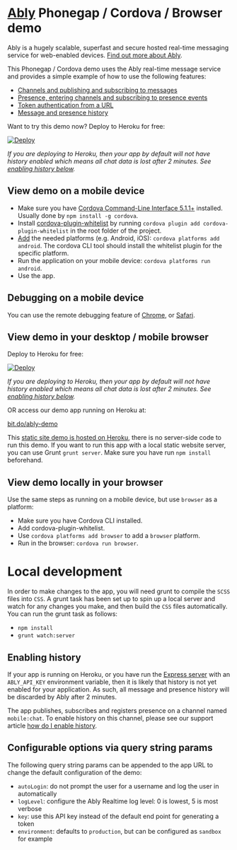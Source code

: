 # [Ably](https://www.ably.io) Phonegap / Cordova / Browser demo

Ably is a hugely scalable, superfast and secure hosted real-time messaging service for web-enabled devices. [Find out more about Ably](https://www.ably.io).

This Phonegap / Cordova demo uses the Ably real-time message service and provides a simple example of how to use the following features:

* [Channels and publishing and subscribing to messages](https://www.ably.io/documentation/realtime/channels-messages)
* [Presence, entering channels and subscribing to presence events](https://www.ably.io/documentation/realtime/presence)
* [Token authentication from a URL](https://www.ably.io/documentation/general/authentication)
* [Message and presence history](https://www.ably.io/documentation/realtime/history)

Want to try this demo now? Deploy to Heroku for free:

[![Deploy](https://www.herokucdn.com/deploy/button.svg)](https://heroku.com/deploy)

_If you are deploying to Heroku, then your app by default will not have history enabled which means all chat data is lost after 2 minutes. See [enabling history below](#enabling-history)._

## View demo on a mobile device

* Make sure you have [Cordova Command-Line Interface 5.1.1+](https://cordova.apache.org/docs/en/5.1.1/guide_cli_index.md.html#The%2520Command-Line%2520Interface) installed. Usually done by `npm install -g cordova`.
* Install [cordova-plugin-whitelist](https://github.com/apache/cordova-plugin-whitelist) by running `cordova plugin add cordova-plugin-whitelist` in the root folder of the project.
* [Add](https://cordova.apache.org/docs/en/5.1.1/guide_cli_index.md.html#The%20Command-Line%20Interface_add_platforms) the needed platforms (e.g. Android, iOS): `cordova platforms add android`.
The cordova CLI tool should install the whitelist plugin for the specific platform.
* Run the application on your mobile device: `cordova platforms run android`.
* Use the app.

## Debugging on a mobile device

You can use the remote debugging feature of [Chrome](https://developer.chrome.com/devtools/docs/remote-debugging), or [Safari](https://developer.apple.com/safari/tools/).

## View demo in your desktop / mobile browser

Deploy to Heroku for free:

[![Deploy](https://www.herokucdn.com/deploy/button.svg)](https://heroku.com/deploy)

_If you are deploying to Heroku, then your app by default will not have history enabled which means all chat data is lost after 2 minutes. See [enabling history below](#enabling-history)._

OR access our demo app running on Heroku at:

[bit.do/ably-demo](http://bit.do/ably-demo)

This [static site demo is hosted on Heroku](http://ably-phonegap-cordova-demo.herokuapp.com/), there is no server-side code to run this demo. If you want to run this app with a local static website server, you can use Grunt `grunt server`.  Make sure you have run `npm install` beforehand.

## View demo locally in your browser

Use the same steps as running on a mobile device, but use `browser` as a platform:

* Make sure you have Cordova CLI installed.
* Add cordova-plugin-whitelist.
* Use `cordova platforms add browser` to add a `browser` platform.
* Run in the browser: `cordova run browser`.

# Local development

In order to make changes to the app, you will need grunt to compile the `SCSS` files into `CSS`.
A grunt task has been set up to spin up a local server and watch for any changes you make, and then build the `CSS` files automatically.
You can run the grunt task as follows:

* `npm install`
* `grunt watch:server`

## Enabling history

If your app is running on Heroku, or you have run the [Express server](./server.js) with an `ABLY_API_KEY` environment variable, then it is likely that history is not yet enabled for your application. As such, all message and presence history will be discarded by Ably after 2 minutes.

The app publishes, subscribes and registers presence on a channel named `mobile:chat`. To enable history on this channel, please see our support article [how do I enable history](https://support.ably.io/solution/articles/3000058707-how-do-i-enable-history-my-messages-are-not-being-stored-for-longer-than-a-few-minutes-).

## Configurable options via query string params

The following query string params can be appended to the app URL to change the default configuration of the demo:

* `autoLogin`: do not prompt the user for a username and log the user in automatically
* `logLevel`: configure the Ably Realtime log level: 0 is lowest, 5 is most verbose
* `key`: use this API key instead of the default end point for generating a token
* `environment`: defaults to `production`, but can be configured as `sandbox` for example
